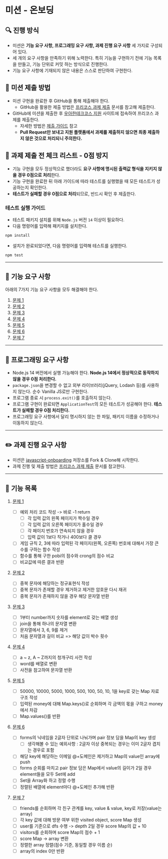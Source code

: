 # 미션 - 온보딩

## 🔍 진행 방식

- 미션은 **기능 요구 사항, 프로그래밍 요구 사항, 과제 진행 요구 사항** 세 가지로 구성되어 있다.
- 세 개의 요구 사항을 만족하기 위해 노력한다. 특히 기능을 구현하기 전에 기능 목록을 만들고, 기능 단위로 커밋 하는 방식으로 진행한다.
- 기능 요구 사항에 기재되지 않은 내용은 스스로 판단하여 구현한다.

## 📮 미션 제출 방법

- 미션 구현을 완료한 후 GitHub을 통해 제출해야 한다.
  - GitHub을 활용한 제출 방법은 [프리코스 과제 제출](https://github.com/woowacourse/woowacourse-docs/tree/master/precourse) 문서를 참고해
    제출한다.
- GitHub에 미션을 제출한 후 [우아한테크코스 지원](https://apply.techcourse.co.kr) 사이트에 접속하여 프리코스 과제를 제출한다.
  - 자세한 방법은 [제출 가이드](https://github.com/woowacourse/woowacourse-docs/tree/master/precourse#제출-가이드) 참고
  - **Pull Request만 보내고 지원 플랫폼에서 과제를 제출하지 않으면 최종 제출하지 않은 것으로 처리되니 주의한다.**

## 🚨 과제 제출 전 체크 리스트 - 0점 방지

- 기능 구현을 모두 정상적으로 했더라도 **요구 사항에 명시된 출력값 형식을 지키지 않을 경우 0점으로 처리**한다.
- 기능 구현을 완료한 뒤 아래 가이드에 따라 테스트를 실행했을 때 모든 테스트가 성공하는지 확인한다.
- **테스트가 실패할 경우 0점으로 처리**되므로, 반드시 확인 후 제출한다.

### 테스트 실행 가이드

- 테스트 패키지 설치를 위해 `Node.js` 버전 `14` 이상이 필요하다.
- 다음 명령어를 입력해 패키지를 설치한다.

```bash
npm install
```

- 설치가 완료되었다면, 다음 명령어를 입력해 테스트를 실행한다.

```bash
npm test
```

---

## 🚀 기능 요구 사항

아래의 7가지 기능 요구 사항을 모두 해결해야 한다.

1. [문제 1](docs/PROBLEM1.md)
2. [문제 2](docs/PROBLEM2.md)
3. [문제 3](docs/PROBLEM3.md)
4. [문제 4](docs/PROBLEM4.md)
5. [문제 5](docs/PROBLEM5.md)
6. [문제 6](docs/PROBLEM6.md)
7. [문제 7](docs/PROBLEM7.md)

---

## 🎯 프로그래밍 요구 사항

- Node.js 14 버전에서 실행 가능해야 한다. **Node.js 14에서 정상적으로 동작하지 않을 경우 0점 처리한다.**
- `package.json`을 변경할 수 없고 외부 라이브러리(jQuery, Lodash 등)를 사용하지 않는다. 순수 Vanilla JS로만 구현한다.
- 프로그램 종료 시 `process.exit()`를 호출하지 않는다.
- 프로그램 구현이 완료되면 `ApplicationTest`의 모든 테스트가 성공해야 한다. **테스트가 실패할 경우 0점 처리한다.**
- 프로그래밍 요구 사항에서 달리 명시하지 않는 한 파일, 패키지 이름을 수정하거나 이동하지 않는다.

---

## ✏️ 과제 진행 요구 사항

- 미션은 [javascript-onboarding](https://github.com/woowacourse-precourse/javascript-onboarding) 저장소를 Fork & Clone해 시작한다.
- 과제 진행 및 제출 방법은 [프리코스 과제 제출](https://github.com/woowacourse/woowacourse-docs/tree/master/precourse) 문서를 참고한다.

---

## 📝 기능 목록

1. [문제 1](src/problem1.js)

   - [ ] 예외 처리 코드 작성 -> 바로 -1 return
     - [ ] 각 입력 값의 왼쪽 페이지가 짝수일 경우
     - [ ] 각 입력 값의 오른쪽 페이지가 홀수일 경우
     - [ ] 각 페이지 번호가 연속되지 않을 경우
     - [ ] 입력 값이 1보다 작거나 400보다 클 경우
   - [ ] 게임 규칙 2, 3에 따라 입력된 각 페이지(왼쪽, 오른쪽) 번호에 대해서 가장 큰 수를 구하는 함수 작성
   - [ ] 함수를 통해 구한 pobi의 점수와 crong의 점수 비교
   - [ ] 비교값에 따른 결과 반환

2. [문제 2](src/problem2.js)
   - [ ] 중복 문자에 해당하는 정규표현식 작성
   - [ ] 중복 문자가 존재할 경우 제거하고 제거한 암호문 다시 재귀
   - [ ] 중복 문자가 존재하지 않을 경우 해당 문자열 반환
3. [문제 3](src/problem3.js)
   - [ ] 1부터 number까지 숫자를 element로 갖는 배열 생성
   - [ ] join을 통해 하나의 문자열 변환
   - [ ] 문자열에서 3, 6, 9를 제거
   - [ ] 처음 문자열과 길이 비교 => 해당 값이 박수 횟수
4. [문제 4](src/problem4.js)
   - [ ] a ~ z, A ~ Z까지의 청개구리 사전 작성
   - [ ] word를 배열로 변환
   - [ ] 사전을 참고하여 문자열 반환
5. [문제 5](src/problem5.js)
   - [ ] 50000, 10000, 5000, 1000, 500, 100, 50, 10, 1을 key로 갖는 Map 자료구조 작성
   - [ ] 입력된 money에 대해 Map.keys()로 순회하며 각 금액의 몫을 구하고 money에서 차감
   - [ ] Map.values()를 반환
6. [문제 6](src/problem6.js)
   - [ ] forms의 닉네임을 2글자 단위로 나눠가며 pair 정보 담을 Map의 key 생성
     - [ ] 생각해볼 수 있는 예외사항 : 2글자 이상 중복되는 경우는 이미 2글자 겹치는 경우로 포함
   - [ ] 해당 key에 해당하는 이메일 @+도메인은 제거하고 Map의 value인 array에 push
   - [ ] forms 순회를 마치고 pair 정보 담은 Map에서 value의 길이가 2일 경우 element들을 모두 Set에 add
   - [ ] Set을 Array화 하고 정렬 수행
   - [ ] 정렬된 배열에 element마다 @+도메인 추가해 반환
7. [문제 7](src/problem7.js)
   - [ ] friends를 순회하며 각 친구 관계를 key, value & value, key로 저장(value는 array)
   - [ ] 각 key 값에 대해 방문 여부 위한 visited object, score Map 생성
   - [ ] user를 기준으로 dfs 수행 -> depth 2일 경우 score Map의 값 + 10
   - [ ] visitors를 순회하며 score Map의 점수 + 1
   - [ ] score Map -> array 변환
   - [ ] 정렬한 array 정렬(점수 기준, 동일할 경우 이름 순)
   - [ ] array의 index 0만 반환
